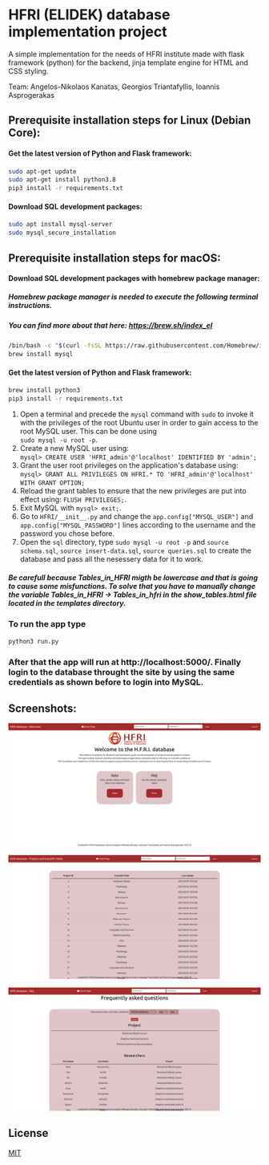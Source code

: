# HFRI (ELIDEK) database implementation project
A simple implementation for the needs of HFRI institute made with flask framework (python) for the backend, jinja template engine 
for HTML and CSS styling.

Team: Angelos-Nikolaos Kanatas, Georgios Triantafyllis, Ioannis Asprogerakas

## Prerequisite installation steps for Linux (Debian Core):

#### Get the latest version of Python and Flask framework:

``` bash
sudo apt-get update
sudo apt-get install python3.8
pip3 install -r requirements.txt
```

#### Download SQL development packages:

```bash
sudo apt install mysql-server
sudo mysql_secure_installation
```

## Prerequisite installation steps for macOS:

#### Download SQL development packages with homebrew package manager:

##### Homebrew package manager is needed to execute the following terminal instructions. 
##### You can find more about that here: https://brew.sh/index_el

```bash
/bin/bash -c "$(curl -fsSL https://raw.githubusercontent.com/Homebrew/install/HEAD/install.sh)"
brew install mysql
```

#### Get the latest version of Python and Flask framework:

``` bash
brew install python3
pip3 install -r requirements.txt
```

1. Open a terminal and precede the `mysql` command with `sudo` to invoke it with the privileges of the root Ubuntu user in order to gain access to the root MySQL user. This can be done using  
`sudo mysql -u root -p`.
2. Create a new MySQL user using:  
`mysql> CREATE USER 'HFRI_admin'@'localhost' IDENTIFIED BY 'admin';`
3. Grant the user root privileges on the application's database using:  
`mysql> GRANT ALL PRIVILEGES ON HFRI.* TO 'HFRI_admin'@'localhost' WITH GRANT OPTION;`
4. Reload the grant tables to ensure that the new privileges are put into effect using:
`FLUSH PRIVILEGES;`.
5. Exit MySQL with `mysql> exit;`.
7. Go to `HFRI/__init__.py` and change the `app.config["MYSQL_USER"]` and `app.config["MYSQL_PASSWORD"]` lines according to the username and the password you chose before.
8. Open the `sql` directory, type `sudo mysql -u root -p` and `source schema.sql`, `source insert-data.sql`, `source queries.sql` to create the database and pass all the nesessery data for it to work.  

##### Be carefull because Tables_in_HFRI migth be lowercase and that is going to cause some misfunctions. To solve that you have to manually change the variable Tables_in_HFRI -> Tables_in_hfri in the show_tables.html file located in the templates directory.

### To run the app type 
```python 
python3 run.py
``` 
### After that the app will run at http://localhost:5000/. Finally login to the database throught the site by using the same credentials as shown before to login into MySQL.

## Screenshots:

![landing](home_page.png)

![chose](sample_table.png)

![insert](FAQ.png)

## License
[MIT](https://choosealicense.com/licenses/mit/)
